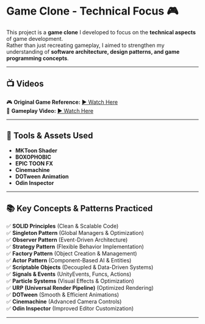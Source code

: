 # Game Clone - Technical Focus 🎮  

This project is a **game clone** I developed to focus on the **technical aspects** of game development.  
Rather than just recreating gameplay, I aimed to strengthen my understanding of **software architecture, design patterns, and game programming concepts**.  

---

## 📺 Videos  

🎮 **Original Game Reference:** [▶ Watch Here](https://www.youtube.com/watch?v=ppwSQ8gn6J8)  
🎥 **Gameplay Video:** [▶ Watch Here](https://drive.google.com/file/d/1OJ87fspniPIubMMyIA8QfQWG45bkEOsu/view?usp=sharing)  

---

## 🔧 Tools & Assets Used  

- **MKToon Shader**  
- **BOXOPHOBIC**  
- **EPIC TOON FX**  
- **Cinemachine**  
- **DOTween Animation**  
- **Odin Inspector**  

---

## 📚 Key Concepts & Patterns Practiced  

✅ **SOLID Principles** (Clean & Scalable Code)  
✅ **Singleton Pattern** (Global Managers & Optimization)  
✅ **Observer Pattern** (Event-Driven Architecture)  
✅ **Strategy Pattern** (Flexible Behavior Implementation)  
✅ **Factory Pattern** (Object Creation & Management)  
✅ **Actor Pattern** (Component-Based AI & Entities)  
✅ **Scriptable Objects** (Decoupled & Data-Driven Systems)  
✅ **Signals & Events** (UnityEvents, Funcs, Actions)  
✅ **Particle Systems** (Visual Effects & Optimization)  
✅ **URP (Universal Render Pipeline)** (Optimized Rendering)  
✅ **DOTween** (Smooth & Efficient Animations)  
✅ **Cinemachine** (Advanced Camera Controls)  
✅ **Odin Inspector** (Improved Editor Customization)  

---
